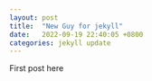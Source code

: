```yaml
---
layout: post
title:  "New Guy for jekyll"
date:   2022-09-19 22:40:05 +0800
categories: jekyll update
---
```


First post here
